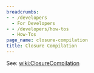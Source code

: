 ```yaml
---
breadcrumbs:
- - /developers
  - For Developers
- - /developers/how-tos
  - How-Tos
page_name: closure-compilation
title: Closure Compilation
---
```


See:
[wiki:ClosureCompilation](https://chromium.googlesource.com/chromium/src/+/master/docs/closure_compilation.md)